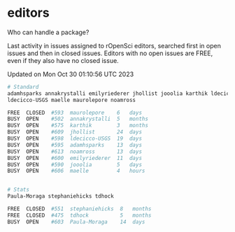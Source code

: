 # editors

Who can handle a package?

Last activity in issues assigned to rOpenSci editors, searched first in open
issues and then in closed issues. Editors with no open issues are FREE, even if
they also have no closed issue.


Updated on Mon Oct 30 01:10:56 UTC 2023

```bash
# Standard
adamhsparks annakrystalli emilyriederer jhollist jooolia karthik ldecicco
ldecicco-USGS maelle maurolepore noamross

FREE  CLOSED  #593  maurolepore    6   days
BUSY  OPEN    #502  annakrystalli  5   months
BUSY  OPEN    #575  karthik        3   months
BUSY  OPEN    #609  jhollist       24  days
BUSY  OPEN    #598  ldecicco-USGS  19  days
BUSY  OPEN    #595  adamhsparks    13  days
BUSY  OPEN    #613  noamross       13  days
BUSY  OPEN    #600  emilyriederer  11  days
BUSY  OPEN    #590  jooolia        5   days
BUSY  OPEN    #606  maelle         4   hours


# Stats
Paula-Moraga stephaniehicks tdhock

FREE  CLOSED  #551  stephaniehicks  8   months
FREE  CLOSED  #475  tdhock          5   months
BUSY  OPEN    #603  Paula-Moraga    14  days
```
